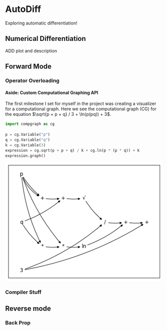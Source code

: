 # AutoDiff
Exploring automatic differentiation!

## Numerical Differentiation

ADD plot and description

## Forward Mode

### Operator Overloading

#### Aside: Custom Computational Graphing API 

The first milestone I set for myself in the project was creating a visualizer for a computational graph. Here we see the computational graph (CG) for the equation $\sqrt{p + p + q} / 3 + \ln(p(pq)) + 3$.

```python
import compgraph as cg

p = cg.Variable("p")
q = cg.Variable("q")
k = cg.Variable(3)
expression = cg.sqrt(p + p + q) / k + cg.ln(p * (p * q)) + k
expression.graph()
```
<p align="center">
  <img src="readme_images/cg_output.png"  alt="Computational Graph Example"/>
</p>


### Compiler Stuff

## Reverse mode

### Back Prop
